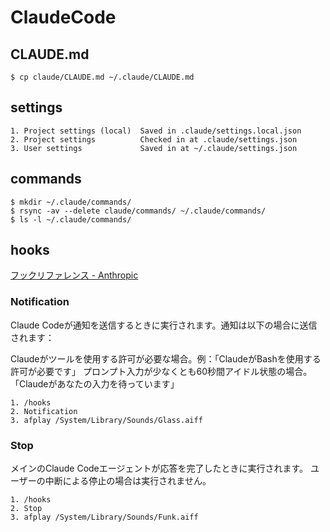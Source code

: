 # ClaudeCode

## CLAUDE.md
```
$ cp claude/CLAUDE.md ~/.claude/CLAUDE.md
```

## settings
```
1. Project settings (local)  Saved in .claude/settings.local.json
2. Project settings          Checked in at .claude/settings.json
3. User settings             Saved in at ~/.claude/settings.json
```

## commands
```
$ mkdir ~/.claude/commands/
$ rsync -av --delete claude/commands/ ~/.claude/commands/
$ ls -l ~/.claude/commands/
```

## hooks
[フックリファレンス - Anthropic](https://docs.anthropic.com/ja/docs/claude-code/hooks)

### Notification
Claude Codeが通知を送信するときに実行されます。通知は以下の場合に送信されます：

Claudeがツールを使用する許可が必要な場合。例：「ClaudeがBashを使用する許可が必要です」
プロンプト入力が少なくとも60秒間アイドル状態の場合。「Claudeがあなたの入力を待っています」
​
```
1. /hooks
2. Notification
3. afplay /System/Library/Sounds/Glass.aiff
```

### Stop
メインのClaude Codeエージェントが応答を完了したときに実行されます。
ユーザーの中断による停止の場合は実行されません。

```
1. /hooks
2. Stop
3. afplay /System/Library/Sounds/Funk.aiff
```
